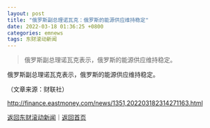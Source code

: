 ```yaml
---
layout: post
title: "俄罗斯副总理诺瓦克：俄罗斯的能源供应维持稳定"
date: 2022-03-18 01:36:25 +0800
categories: emnews
tags: 东财滚动新闻
---
```

> 俄罗斯副总理诺瓦克表示，俄罗斯的能源供应维持稳定。

<p>俄罗斯副总理诺瓦克表示，俄罗斯的能源供应维持稳定。</p><p class="em_media">（文章来源：财联社）</p>

<http://finance.eastmoney.com/news/1351,202203182314271163.html>

[返回东财滚动新闻](//finews.withounder.com/emnews/)｜[返回首页](//finews.withounder.com/)